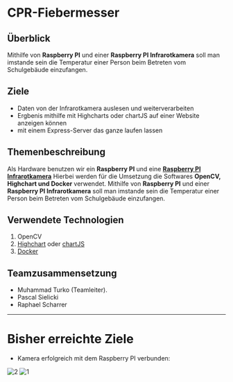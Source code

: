 # CPR-Fiebermesser


## Überblick
Mithilfe von **Raspberry PI** und einer **Raspberry PI Infrarotkamera** soll man imstande sein die Temperatur einer Person beim Betreten vom Schulgebäude einzufangen.

## Ziele

- Daten von der Infrarotkamera auslesen und weiterverarbeiten
- Ergbenis mithilfe mit Highcharts oder chartJS auf einer Website anzeigen können
- mit einem Express-Server das ganze laufen lassen

## Themenbeschreibung

Als Hardware benutzen wir ein **Raspberry PI** und eine **[Raspberry PI Infrarotkamera](https://at.rs-online.com/web/p/raspberry-pi-kameras/9132664/)**
Hierbei werden für die Umsetzung die Softwares **OpenCV, Highchart und Docker** verwendet.
Mithilfe von **Raspberry PI** und einer **Raspberry PI Infrarotkamera** soll man imstande sein die Temperatur einer Person beim Betreten vom Schulgebäude einzufangen.


## Verwendete Technologien

1. OpenCV
2. [Highchart](https://www.highcharts.com/) oder [chartJS](https://www.chartjs.org/)
3. [Docker](www.docker.com)

## Teamzusammensetzung
- Muhammad Turko (Teamleiter).
- Pascal Sielicki
- Raphael Scharrer


---------------------------------------------------------------------------------------------------------------------------------------------------------------------------------

# Bisher erreichte Ziele

- Kamera erfolgreich mit dem Raspberry PI verbunden: 

![2](https://user-images.githubusercontent.com/74356182/119810416-4f78bb80-bee6-11eb-9ea7-5c077ec50269.jpg)
![1](https://user-images.githubusercontent.com/74356182/119810306-340db080-bee6-11eb-950d-65854cfb5d8f.jpg)



